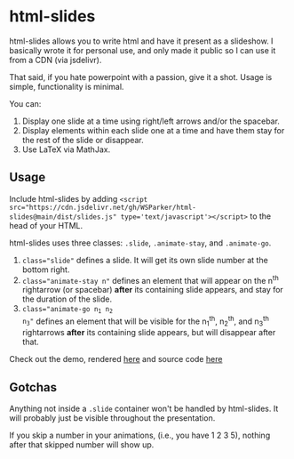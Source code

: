 # html-slides

html-slides allows you to write html and have it present as a slideshow. I
basically wrote it for personal use, and only made it public so I can use it from
a CDN (via jsdelivr).

That said, if you hate powerpoint with a passion, give it a shot. Usage is
simple, functionality is minimal.

You can:

1. Display one slide at a time using right/left arrows and/or the spacebar.
2. Display elements within each slide one at a time and have them stay for the rest of the slide or disappear.
3. Use LaTeX via MathJax.

## Usage

Include html-slides by adding ```<script src="https://cdn.jsdelivr.net/gh/WSParker/html-slides@main/dist/slides.js" type='text/javascript'></script>``` to the head of your HTML.

html-slides uses three classes: ```.slide```, ```.animate-stay```, and ```.animate-go```.

1. ```class="slide"``` defines a slide. It will get its own slide number at the bottom right.
2. ```class="animate-stay n"``` defines an element that will appear on the n<sup>th</sup> rightarrow (or spacebar) **after** its containing slide appears, and stay for the duration of the slide.
3. <code>class="animate-go n<sub>1</sub> n<sub>2</sub> n<sub>3</sub>"</code> defines an element that will be visible for the n<sub>1</sub><sup>th</sup>, n<sub>2</sub><sup>th</sup>, and n<sub>3</sub><sup>th</sup> rightarrows **after** its containing slide appears, but will disappear after that.

Check out the demo, rendered [here](https://htmlpreview.github.io/?https://github.com/WSParker/html-slides/blob/main/demo/demo.html) and source code [here](demo/demo.html)

## Gotchas

Anything not inside a ```.slide``` container won't be handled by html-slides. It will probably just be visible throughout the presentation.

If you skip a number in your animations, (i.e., you have 1 2 3 5), nothing after that skipped number will show up.

